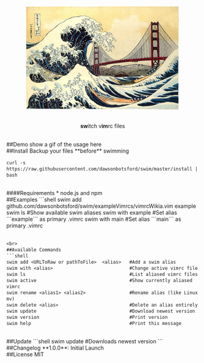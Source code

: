 <p align="center">
  <img src="media/GreatWave.jpg" alt="swim logo" width = "400" />
  <br>
  <br>
  <p align = "center">
    <b>sw</b>itch v<b>im</b>rc files
  </p>
</p>

<br>
##Demo
show a gif of the usage here

<br>
##Install
Backup your files **before** swimming

```shell
curl -s https://raw.githubusercontent.com/dawsonbotsford/swim/master/install | bash
```

<br>
####Requirements
* node.js and npm

<br>
##Examples
```shell
  swim add github.com/dawsonbotsford/swim/exampleVimrcs/vimrcWikia.vim example
  swim ls                    #Show available swim aliases
  swim with example          #Set alias ```example``` as primary .vimrc
  swim with main             #Set alias ```main``` as primary .vimrc

```

<br>
##Available Commands
```shell
swim add <URLToRaw or pathToFile>  <alias>   #Add a swim alias
swim with <alias>                            #Change active vimrc file
swim ls                                      #List aliased vimrc files
swim active                                  #Show currently aliased vimrc
swim rename <alias1> <alias2>                #Rename alias (like Linux mv)
swim delete <alias>                          #Delete an alias entirely
swim update                                  #Download newest version
swim version                                 #Print version
swim help                                    #Print this message
```

<br>
##Update
```shell
swim update    #Downloads newest version
```

<br>
##Changelog
**1.0.0**: Initial Launch

<br>
##License
MIT
